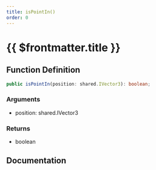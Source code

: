 ```yaml
---
title: isPointIn()
order: 0
---
```


# {{ $frontmatter.title }}

<!--@include: ./isPointIn_partial_header.md-->

## Function Definition

```ts
public isPointIn(position: shared.IVector3): boolean;
```

### Arguments

* position: shared.IVector3

### Returns

* boolean

## Documentation

<!--@include: ./isPointIn_partial_footer.md-->
